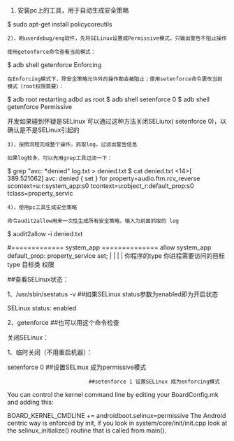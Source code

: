 1) 安装pc上的工具，用于自动生成安全策略

$ sudo apt-get install policycoreutils

    2)，刷userdebug/eng软件，先将SELinux设置成Permissive模式，只输出警告不阻止操作

    使用getenforce命令查看当前模式：

$ adb shell getenforce
Enforcing

    在Enforcing模式下，除安全策略允许外的操作都会被阻止；使用setenforce命令更改当前模式（root权限需要）：

$ adb root
restarting adbd as root
$ adb shell setenforce 0
$ adb shell getenforce
Permissive

开发如果碰到怀疑是SELinux 可以通过这种方法关闭SELiunx( setenforce 0)，以确认是不是SELinux引起的

    3)，按照流程完成整个操作，抓取log，过滤出警告信息

    如果log较多，可以先用grep工具过滤一下：

$ grep "avc: *denied" log.txt > denied.txt
$ cat denied.txt
<14>[  389.521062] avc:  denied  { set } for property=audio.ftm.rcv_reverse scontext=u:r:system_app:s0 tcontext=u:object_r:default_prop:s0 tclass=property_servic

    4)，使用pc工具生成安全策略

    命令audit2allow用来一次性生成所有安全策略，输入为前面抓取的 log

$ audit2allow -i denied.txt

#============= system_app ==============
allow          system_app       default_prop:                          property_service          set;
                         |                           |                                         |                                  |
                  你程序的type      你进程需要访问的目标type    目标类                         权限




##查看SELinux状态：

1、/usr/sbin/sestatus -v      ##如果SELinux status参数为enabled即为开启状态

SELinux status:                 enabled

2、getenforce                 ##也可以用这个命令检查

关闭SELinux：

1、临时关闭（不用重启机器）：

setenforce 0                  ##设置SELinux 成为permissive模式

                              ##setenforce 1 设置SELinux 成为enforcing模式



You can control the kernel command line by editing your BoardConfig.mk and adding this:

BOARD_KERNEL_CMDLINE += androidboot.selinux=permissive
The Android centric way is enforced by init, if you look in system/core/init/init.cpp look at the selinux_initialize() routine that is called from main().
